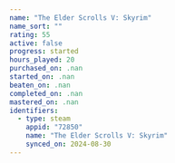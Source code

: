 ```yaml
---
name: "The Elder Scrolls V: Skyrim"
name_sort: ""
rating: 55
active: false
progress: started
hours_played: 20
purchased_on: .nan
started_on: .nan
beaten_on: .nan
completed_on: .nan
mastered_on: .nan
identifiers:
  - type: steam
    appid: "72850"
    name: "The Elder Scrolls V: Skyrim"
    synced_on: 2024-08-30
---
```

